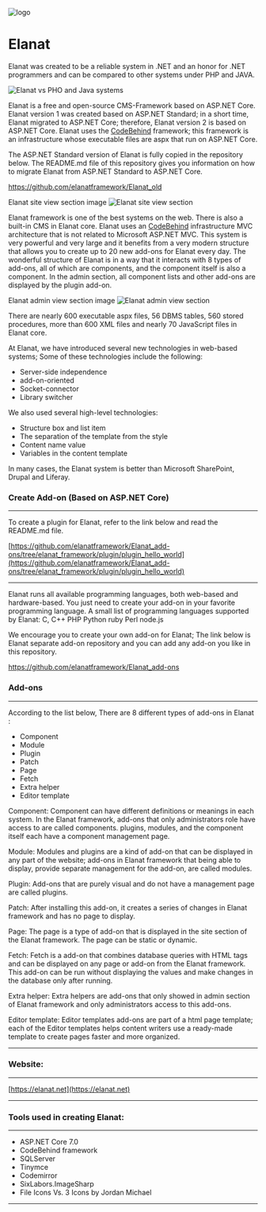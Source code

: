 ![logo](https://github.com/elanatframework/Elanat/assets/111444759/fb48c66f-2c43-43bd-b877-a17e0022a781)
# Elanat

Elanat was created to be a reliable system in .NET and an honor for .NET programmers and can be compared to other systems under PHP and JAVA.

![Elanat vs PHO and Java systems](https://github.com/elanatframework/Elanat/assets/111444759/1244ff6d-41aa-49f6-8c65-708c395027ae)

Elanat is a free and open-source CMS-Framework based on ASP.NET Core. Elanat version 1 was created based on ASP.NET Standard; in a short time, Elanat migrated to ASP.NET Core; therefore, Elanat version 2 is based on ASP.NET Core. Elanat uses the [CodeBehind](https://github.com/elanatframework/Code_behind) framework; this framework is an infrastructure whose executable files are aspx that run on ASP.NET Core.

The ASP.NET Standard version of Elanat is fully copied in the repository below. The README.md file of this repository gives you information on how to migrate Elanat from ASP.NET Standard to ASP.NET Core.

https://github.com/elanatframework/Elanat_old

Elanat site view section image
![Elanat site view section](https://github.com/elanatframework/Elanat/assets/111444759/19bf9019-9aca-43ce-ad44-2754af5176e1)


Elanat framework is one of the best systems on the web. There is also a built-in CMS in Elanat core. Elanat uses an [CodeBehind](https://github.com/elanatframework/Code_behind) infrastructure MVC architecture that is not related to Microsoft ASP.NET MVC.
This system is very powerful and very large and it benefits from a very modern structure that allows you to create up to 20 new add-ons for Elanat every day.
The wonderful structure of Elanat is in a way that it interacts with 8 types of add-ons, all of which are components, and the component itself is also a component. In the admin section, all component lists and other add-ons are displayed by the plugin add-on.

Elanat admin view section image
![Elanat admin view section](https://github.com/elanatframework/Elanat/assets/111444759/78b077fc-5d68-4c43-832e-aec1851512fa)


There are nearly 600 executable aspx files, 56 DBMS tables, 560 stored procedures, more than 600 XML files and nearly 70 JavaScript files in Elanat core.

At Elanat, we have introduced several new technologies in web-based systems; Some of these technologies include the following:

 - Server-side independence
 - add-on-oriented
 - Socket-connector
 - Library switcher

We also used several high-level technologies:

 - Structure box and list item
 - The separation of the template from the style
 - Content name value
 - Variables in the content template

In many cases, the Elanat system is better than Microsoft SharePoint, Drupal and Liferay.

### Create Add-on (Based on ASP.NET Core)
---

To create a plugin for Elanat, refer to the link below and read the README.md file.

[https://github.com/elanatframework/Elanat_add-ons/tree/elanat_framework/plugin/plugin_hello_world](https://github.com/elanatframework/Elanat_add-ons/tree/elanat_framework/plugin/plugin_hello_world)

---

Elanat runs all available programming languages, both web-based and hardware-based. You just need to create your add-on in your favorite programming language. A small list of programming languages supported by Elanat:
C, C++
PHP
Python
ruby
Perl
node.js

We encourage you to create your own add-on for Elanat; The link below is Elanat separate add-on repository and you can add any add-on you like in this repository.

https://github.com/elanatframework/Elanat_add-ons

### Add-ons
---

According to the list below, There are 8 different types of add-ons in Elanat :

 - Component
 - Module
 - Plugin
 - Patch
 - Page
 - Fetch
 - Extra helper
 - Editor template

Component: Component can have different definitions or meanings in each system. In the Elanat framework, add-ons that only administrators role have access to are called components. plugins, modules, and the component itself each have a component management page.

Module: Modules and plugins are a kind of add-on that can be displayed in any part of the website; add-ons in Elanat framework that being able to display, provide separate management for the add-on, are called modules.

Plugin: Add-ons that are purely visual and do not have a management page are called plugins.

Patch: After installing this add-on, it creates a series of changes in Elanat framework and has no page to display.

Page: The page is a type of add-on that is displayed in the site section of the Elanat framework. The page can be static or dynamic.

Fetch: Fetch is a add-on that combines database queries with HTML tags and can be displayed on any page or add-on from the Elanat framework. This add-on can be run without displaying the values and make changes in the database only after running.

Extra helper: Extra helpers are add-ons that only showed in admin section of Elanat framework and only administrators access to this add-ons.

Editor template: Editor templates add-ons are part of a html page template; each of the Editor templates helps content writers use a ready-made template to create pages faster and more organized.

---
### Website:
---

[https://elanat.net](https://elanat.net)

---

### Tools used in creating Elanat:
---

 - ASP.NET Core 7.0
 - CodeBehind framework
 - SQLServer
 - Tinymce
 - Codemirror
 - SixLabors.ImageSharp
 - File Icons Vs. 3 Icons by Jordan Michael

---
